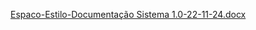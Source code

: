[Espaco-Estilo-Documentação Sistema 1.0-22-11-24.docx](https://github.com/user-attachments/files/17877229/Espaco-Estilo-Documentacao.Sistema.1.0-22-11-24.docx)
